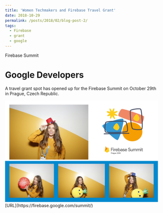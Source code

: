 ```yaml
---
title: 'Women Techmakers and Firebase Travel Grant'
date: 2018-10-29
permalink: /posts/2018/02/blog-post-2/
tags:
  - Firebase
  - grant
  - google
---
```

Firebase Summit

Google Developers
======

A travel grant spot has opened up for the Firebase Summit on October 29th in Prague, Czech Republic. 

<img src='/images/yourphoto.jpg'>
[URL](https://firebase.google.com/summit/)
